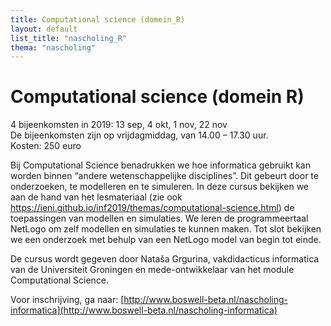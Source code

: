 ```yaml
---
title: Computational science (domein_R)
layout: default
list_title: "nascholing_R"
thema: "nascholing"
---
```


# Computational science (domein R)
4 bijeenkomsten in 2019: 13 sep, 4 okt, 1 nov, 22 nov <br>
De bijeenkomsten zijn op vrijdagmiddag, van 14.00 – 17.30 uur. <br>
Kosten: 250 euro

Bij Computational Science benadrukken we hoe informatica gebruikt kan worden binnen “andere wetenschappelijke disciplines”. Dit gebeurt door te onderzoeken, te modelleren en te simuleren. In deze cursus bekijken we aan de hand van het lesmateriaal (zie ook https://ieni.github.io/inf2019/themas/computational-science.html) de toepassingen van modellen en simulaties. We leren de programmeertaal NetLogo om zelf modellen en simulaties te kunnen maken. Tot slot bekijken we een onderzoek met behulp van een NetLogo model van begin tot einde.

De cursus wordt gegeven door Nataša Grgurina, vakdidacticus informatica van de Universiteit Groningen en mede-ontwikkelaar van het module Computational Science.

Voor inschrijving, ga naar: [http://www.boswell-beta.nl/nascholing-informatica](http://www.boswell-beta.nl/nascholing-informatica)
